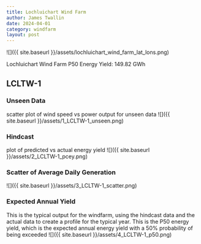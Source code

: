 ```yaml
---
title: Lochluichart Wind Farm
author: James Twallin
date: 2024-04-01
category: windfarm
layout: post
---
```

![]({{ site.baseurl }}/assets/lochluichart_wind_farm_lat_lons.png)

Lochluichart Wind Farm P50 Energy Yield: 149.82 GWh

LCLTW-1
-------------
### Unseen Data 
scatter plot of wind speed vs power output for unseen data
![]({{ site.baseurl }}/assets/1_LCLTW-1_unseen.png)
### Hindcast 
plot of predicted vs actual energy yield
![]({{ site.baseurl }}/assets/2_LCLTW-1_pcey.png)
### Scatter of Average Daily Generation 

![]({{ site.baseurl }}/assets/3_LCLTW-1_scatter.png)
### Expected Annual Yield 
This is the typical output for the windfarm, using the hindcast data and the actual data to create a profile for the typical year. This is the P50 energy yield, which is the expected annual energy yield with a 50% probability of being exceeded
![]({{ site.baseurl }}/assets/4_LCLTW-1_p50.png)

